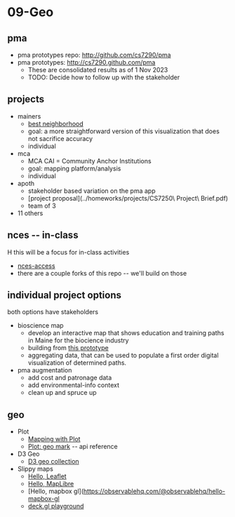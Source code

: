 # 09-Geo

## pma

* pma prototypes repo: http://github.com/cs7290/pma
* pma prototypes: http://cs7290.github.com/pma
  * These are consolidated results as of 1 Nov 2023
  * TODO: Decide how to follow up with the stakeholder

## projects

* mainers
  * [best neighborhood](https://bestneighborhood.org/household-income-maine/)
  * goal: a more straightforward version of this visualization that does not sacrifice accuracy 
  * individual
* mca 
  * MCA CAI = Community Anchor Institutions
  * goal: mapping platform/analysis
  * individual
* apoth
  * stakeholder based variation on the pma app
  * [project proposal](../homeworks/projects/CS7250\ Project\ Brief.pdf)
  * team of 3
* 11 others

## nces -- in-class

H this will be a focus for in-class activities
* [nces-access](https://observablehq.com/@class/necs-access)
* there are a couple forks of this repo -- we'll build on those

## individual project options

both options have stakeholders

* bioscience map
  * develop an interactive map that shows education and training paths in Maine for the biocience industry 
  * building from [this prototype](https://pbogden.github.io/bioscience/)
  * aggregating data, that can be used to populate a first order digital visualization of determined paths.  
* pma augmentation
  * add cost and patronage data
  * add environmental-info context
  * clean up and spruce up

## geo

* Plot
  * [Mapping with Plot](https://observablehq.com/@observablehq/plot-mapping)
  * [Plot: geo mark](https://observablehq.com/plot/marks/geo) -- api reference
* D3 Geo
  * [D3 geo collection](https://observablehq.com/collection/@d3/d3-geo)
* Slippy maps
  * [Hello, Leaflet](https://observablehq.com/@observablehq/hello-leaflet)
  * [Hello, MapLibre](https://observablehq.com/@pbogden/hello-maplibre)
  * [Hello, mapbox gl](https://observablehq.com/@observablehq/hello-mapbox-gl
  * [deck.gl playground](https://observablehq.com/@pessimistress/deck-gl-playground)
